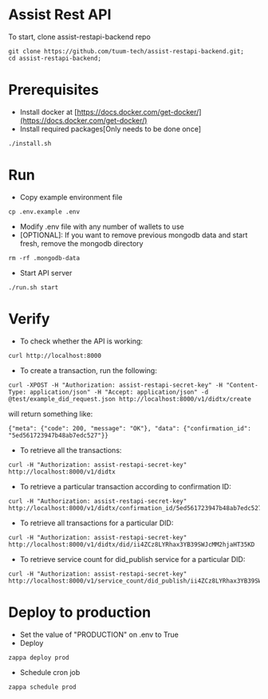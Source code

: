 # Assist Rest API

To start, clone assist-restapi-backend repo
```
git clone https://github.com/tuum-tech/assist-restapi-backend.git;
cd assist-restapi-backend;
```

# Prerequisites
- Install docker at [https://docs.docker.com/get-docker/](https://docs.docker.com/get-docker/)
- Install required packages[Only needs to be done once]
```
./install.sh
```

# Run
- Copy example environment file
```
cp .env.example .env
```
- Modify .env file with any number of wallets to use
- [OPTIONAL]: If you want to remove previous mongodb data and start fresh, remove the mongodb directory
```
rm -rf .mongodb-data
```
- Start API server
```
./run.sh start
```

# Verify
- To check whether the API is working:
``` 
curl http://localhost:8000
```
- To create a transaction, run the following:
```
curl -XPOST -H "Authorization: assist-restapi-secret-key" -H "Content-Type: application/json" -H "Accept: application/json" -d @test/example_did_request.json http://localhost:8000/v1/didtx/create
```
will return something like:
``` 
{"meta": {"code": 200, "message": "OK"}, "data": {"confirmation_id": "5ed561723947b48ab7edc527"}}
```
- To retrieve all the transactions:
``` 
curl -H "Authorization: assist-restapi-secret-key" http://localhost:8000/v1/didtx
```
- To retrieve a particular transaction according to confirmation ID:
```
curl -H "Authorization: assist-restapi-secret-key" http://localhost:8000/v1/didtx/confirmation_id/5ed561723947b48ab7edc527
```
- To retrieve all transactions for a particular DID:
```
curl -H "Authorization: assist-restapi-secret-key" http://localhost:8000/v1/didtx/did/ii4ZCz8LYRhax3YB39SWJcMM2hjaHT35KD
```
- To retrieve service count for did_publish service for a particular DID:
```
curl -H "Authorization: assist-restapi-secret-key" http://localhost:8000/v1/service_count/did_publish/ii4ZCz8LYRhax3YB39SWJcMM2hjaHT35KD
```

# Deploy to production
- Set the value of "PRODUCTION" on .env to True
- Deploy
```
zappa deploy prod
```
- Schedule cron job
```
zappa schedule prod
```